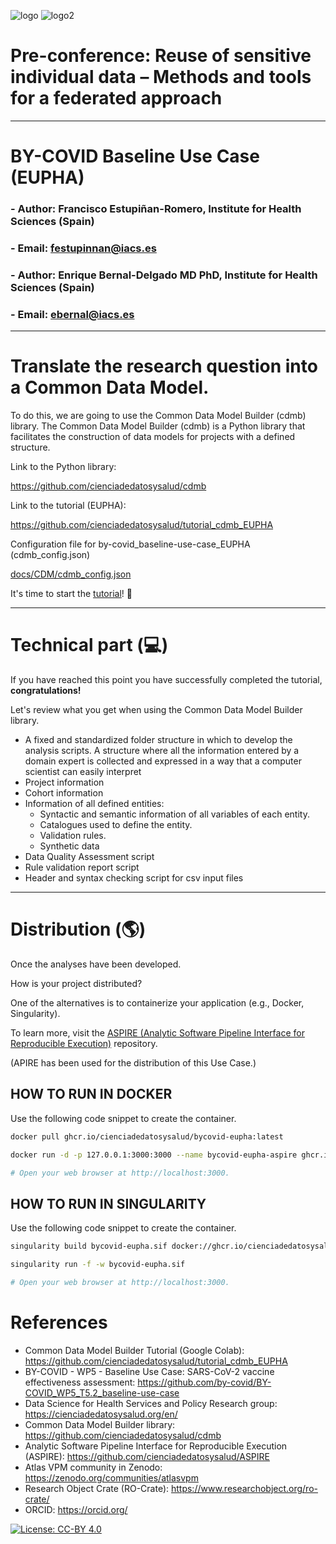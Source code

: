 ![logo](https://eupha.org/images/EUPHA_logo.svg)
![logo2](https://ephconference.eu/site_images/logo_EPH_site.svg)
# Pre-conference: Reuse of sensitive individual data – Methods and tools for a federated approach
---
# BY-COVID Baseline Use Case (EUPHA)
### - Author: **Francisco Estupiñan-Romero**, Institute for Health Sciences (Spain)
### - Email: <festupinnan@iacs.es>


### - Author: **Enrique Bernal-Delgado MD PhD**, Institute for Health Sciences (Spain)
### - Email: <ebernal@iacs.es>


---

# Translate the research question into a Common Data Model.

To do this, we are going to use the Common Data Model Builder (cdmb) library.
The Common Data Model Builder (cdmb) is a Python library that facilitates the construction of data models for projects with a defined structure.

Link to the Python library:

https://github.com/cienciadedatosysalud/cdmb

Link to the tutorial (EUPHA):

https://github.com/cienciadedatosysalud/tutorial_cdmb_EUPHA

Configuration file for by-covid_baseline-use-case_EUPHA (cdmb_config.json)

[docs/CDM/cdmb_config.json](https://github.com/cienciadedatosysalud/by-covid_baseline-use-case_EUPHA/blob/main/docs/CDM/cdmb_config.json)

It's time to start the [tutorial](https://github.com/cienciadedatosysalud/tutorial_cdmb_EUPHA)! 🦾

---

# Technical part (💻)

If you have reached this point you have successfully completed the tutorial, **congratulations!**

Let's review what you get when using the Common Data Model Builder library.

- A fixed and standardized folder structure in which to develop the analysis scripts. A structure where all the information entered by a domain expert is collected and expressed in a way that a computer scientist can easily interpret
- Project information
- Cohort information
- Information of all defined entities:
  - Syntactic and semantic information of all variables of each entity.
  - Catalogues used to define the entity.
  - Validation rules.
  - Synthetic data 
- Data Quality Assessment script
- Rule validation report script
- Header and syntax checking script for csv input files

---

# Distribution (🌎)
Once the analyses have been developed.

How is your project distributed? 

One of the alternatives is to containerize your application (e.g., Docker, Singularity). 

To learn more, visit the [ASPIRE (Analytic Software Pipeline Interface for Reproducible Execution)](https://github.com/cienciadedatosysalud/aspire) repository. 

(APIRE has been used for the distribution of this Use Case.)

## HOW TO RUN IN DOCKER
Use the following code snippet to create the container.
```bash
docker pull ghcr.io/cienciadedatosysalud/bycovid-eupha:latest

docker run -d -p 127.0.0.1:3000:3000 --name bycovid-eupha-aspire ghcr.io/cienciadedatosysalud/bycovid-eupha:latest

# Open your web browser at http://localhost:3000.
```

## HOW TO RUN IN SINGULARITY
Use the following code snippet to create the container.
```bash
singularity build bycovid-eupha.sif docker://ghcr.io/cienciadedatosysalud/bycovid-eupha:latest

singularity run -f -w bycovid-eupha.sif

# Open your web browser at http://localhost:3000.
```

# References
- Common Data Model Builder Tutorial (Google Colab): https://github.com/cienciadedatosysalud/tutorial_cdmb_EUPHA
- BY-COVID - WP5 - Baseline Use Case: SARS-CoV-2 vaccine effectiveness assessment: https://github.com/by-covid/BY-COVID_WP5_T5.2_baseline-use-case
- Data Science for Health Services and Policy Research group: https://cienciadedatosysalud.org/en/
- Common Data Model Builder library: https://github.com/cienciadedatosysalud/cdmb
- Analytic Software Pipeline Interface for Reproducible Execution (ASPIRE): https://github.com/cienciadedatosysalud/ASPIRE
- Atlas VPM community in Zenodo: https://zenodo.org/communities/atlasvpm
- Research Object Crate (RO-Crate): https://www.researchobject.org/ro-crate/
- ORCID: https://orcid.org/

<a href="https://creativecommons.org/licenses/by/4.0/" target="_blank" ><img src="https://img.shields.io/badge/license-CC--BY%204.0-lightgrey" alt="License: CC-BY 4.0"></a>

